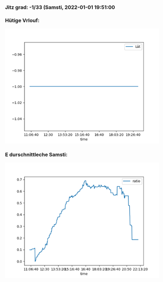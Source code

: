 ### Jitz grad: -1/33 (Samsti, 2022-01-01 19:51:00

### Hütige Vrlouf:
![Graph](Today.png)

### E durschnittleche Samsti:
![Graph](Samsti.png)